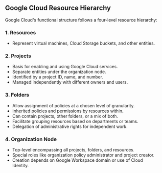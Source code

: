 
## Google Cloud Resource Hierarchy

Google Cloud's functional structure follows a four-level resource hierarchy:

### 1. Resources
- Represent virtual machines, Cloud Storage buckets, and other entities.
  
### 2. Projects
- Basis for enabling and using Google Cloud services.
- Separate entities under the organization node.
- Identified by a project ID, name, and number.
- Managed independently with different owners and users.

### 3. Folders
- Allow assignment of policies at a chosen level of granularity.
- Inherited policies and permissions by resources within.
- Can contain projects, other folders, or a mix of both.
- Facilitate grouping resources based on departments or teams.
- Delegation of administrative rights for independent work.

### 4. Organization Node
- Top-level encompassing all projects, folders, and resources.
- Special roles like organization policy administrator and project creator.
- Creation depends on Google Workspace domain or use of Cloud Identity.


